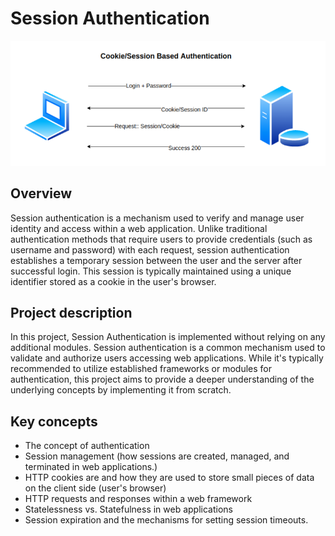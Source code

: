 # Session Authentication

![Session model](image.png)

## Overview
Session authentication is a mechanism used to verify and manage user identity and access within a web application. Unlike traditional authentication methods that require users to provide credentials (such as username and password) with each request, session authentication establishes a temporary session between the user and the server after successful login. This session is typically maintained using a unique identifier stored as a cookie in the user's browser.

## Project description
In this project, Session Authentication is implemented without relying on any additional modules. Session authentication is a common mechanism used to validate and authorize users accessing web applications. While it's typically recommended to utilize established frameworks or modules for authentication, this project aims to provide a deeper understanding of the underlying concepts by implementing it from scratch.

## Key concepts
- The concept of authentication
- Session management (how sessions are created, managed, and terminated in web applications.)
- HTTP cookies are and how they are used to store small pieces of data on the client side (user's browser)
- HTTP requests and responses within a web framework
- Statelessness vs. Statefulness in web applications
- Session expiration and the mechanisms for setting session timeouts.
